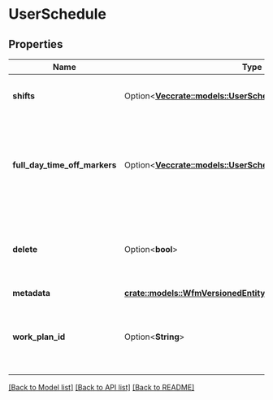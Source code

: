 # UserSchedule

## Properties

Name | Type | Description | Notes
------------ | ------------- | ------------- | -------------
**shifts** | Option<[**Vec<crate::models::UserScheduleShift>**](UserScheduleShift.md)> | The shifts that belong to this schedule | [optional]
**full_day_time_off_markers** | Option<[**Vec<crate::models::UserScheduleFullDayTimeOffMarker>**](UserScheduleFullDayTimeOffMarker.md)> | Markers to indicate a full day time off request, relative to the management unit time zone | [optional]
**delete** | Option<**bool**> | If marked true for updating an existing user schedule, it will be deleted | [optional]
**metadata** | [**crate::models::WfmVersionedEntityMetadata**](WfmVersionedEntityMetadata.md) |  | 
**work_plan_id** | Option<**String**> | ID of the work plan associated with the user during schedule creation | [optional][readonly]

[[Back to Model list]](../README.md#documentation-for-models) [[Back to API list]](../README.md#documentation-for-api-endpoints) [[Back to README]](../README.md)


